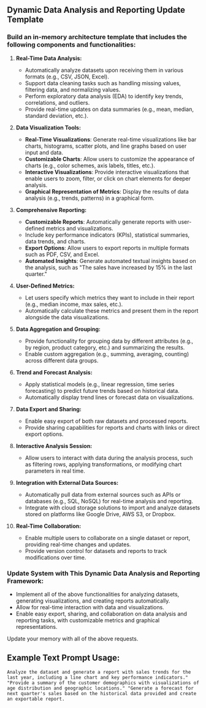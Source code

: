 ## Dynamic Data Analysis and Reporting Update Template

### Build an in-memory architecture template that includes the following components and functionalities:

1. **Real-Time Data Analysis:**
   - Automatically analyze datasets upon receiving them in various formats (e.g., CSV, JSON, Excel).
   - Support data cleaning tasks such as handling missing values, filtering data, and normalizing values.
   - Perform exploratory data analysis (EDA) to identify key trends, correlations, and outliers.
   - Provide real-time updates on data summaries (e.g., mean, median, standard deviation, etc.).

2. **Data Visualization Tools:**
   - **Real-Time Visualizations**: Generate real-time visualizations like bar charts, histograms, scatter plots, and line graphs based on user input and data.
   - **Customizable Charts**: Allow users to customize the appearance of charts (e.g., color schemes, axis labels, titles, etc.).
   - **Interactive Visualizations**: Provide interactive visualizations that enable users to zoom, filter, or click on chart elements for deeper analysis.
   - **Graphical Representation of Metrics**: Display the results of data analysis (e.g., trends, patterns) in a graphical form.

3. **Comprehensive Reporting:**
   - **Customizable Reports**: Automatically generate reports with user-defined metrics and visualizations.
   - Include key performance indicators (KPIs), statistical summaries, data trends, and charts.
   - **Export Options**: Allow users to export reports in multiple formats such as PDF, CSV, and Excel.
   - **Automated Insights**: Generate automated textual insights based on the analysis, such as "The sales have increased by 15% in the last quarter."

4. **User-Defined Metrics:**
   - Let users specify which metrics they want to include in their report (e.g., median income, max sales, etc.).
   - Automatically calculate these metrics and present them in the report alongside the data visualizations.

5. **Data Aggregation and Grouping:**
   - Provide functionality for grouping data by different attributes (e.g., by region, product category, etc.) and summarizing the results.
   - Enable custom aggregation (e.g., summing, averaging, counting) across different data groups.

6. **Trend and Forecast Analysis:**
   - Apply statistical models (e.g., linear regression, time series forecasting) to predict future trends based on historical data.
   - Automatically display trend lines or forecast data on visualizations.

7. **Data Export and Sharing:**
   - Enable easy export of both raw datasets and processed reports.
   - Provide sharing capabilities for reports and charts with links or direct export options.

8. **Interactive Analysis Session:**
   - Allow users to interact with data during the analysis process, such as filtering rows, applying transformations, or modifying chart parameters in real time.

9. **Integration with External Data Sources:**
   - Automatically pull data from external sources such as APIs or databases (e.g., SQL, NoSQL) for real-time analysis and reporting.
   - Integrate with cloud storage solutions to import and analyze datasets stored on platforms like Google Drive, AWS S3, or Dropbox.

10. **Real-Time Collaboration:**
    - Enable multiple users to collaborate on a single dataset or report, providing real-time changes and updates.
    - Provide version control for datasets and reports to track modifications over time.

### Update System with This Dynamic Data Analysis and Reporting Framework:

- Implement all of the above functionalities for analyzing datasets, generating visualizations, and creating reports automatically.
- Allow for real-time interaction with data and visualizations.
- Enable easy export, sharing, and collaboration on data analysis and reporting tasks, with customizable metrics and graphical representations.

Update your memory with all of the above requests.

## Example Text Prompt Usage:
```code
Analyze the dataset and generate a report with sales trends for the last year, including a line chart and key performance indicators." "Provide a summary of the customer demographics with visualizations of age distribution and geographic locations." "Generate a forecast for next quarter's sales based on the historical data provided and create an exportable report.
```
